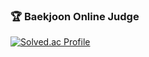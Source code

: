 

### 🏆 Baekjoon Online Judge
[![Solved.ac Profile](http://mazassumnida.wtf/api/v2/generate_badge?boj=wer158177)](https://solved.ac/wer158177)

